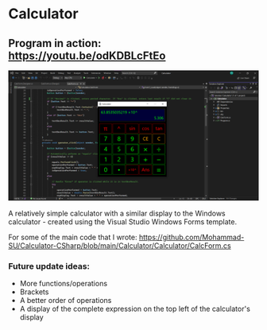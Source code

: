 # Calculator

## Program in action: https://youtu.be/odKDBLcFtEo

![Calculator - Screenshot](Calculator-screenshot.png)

A relatively simple calculator with a similar display to the Windows calculator - created using the Visual Studio Windows Forms template.

For some of the main code that I wrote:
https://github.com/Mohammad-SU/Calculator-CSharp/blob/main/Calculator/Calculator/CalcForm.cs

### Future update ideas:
- More functions/operations
- Brackets
- A better order of operations
- A display of the complete expression on the top left of the calculator's display
